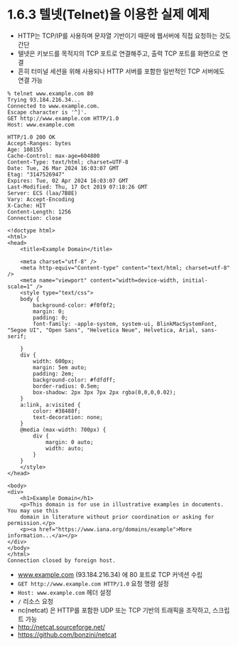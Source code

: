 # 1.6.3 텔넷(Telnet)을 이용한 실제 예제

* HTTP는 TCP/IP를 사용하며 문자열 기반이기 때문에 웹서버에 직접 요청하는 것도 간단
* 텔넷은 키보드를 목적지의 TCP 포트로 연결해주고, 출력 TCP 포트를 화면으로 연결
* 흔히 터미널 세션을 위해 사용되나 HTTP 서버를 포함한 일반적인 TCP 서버에도 연결 가능
```
% telnet www.example.com 80
Trying 93.184.216.34...
Connected to www.example.com.
Escape character is '^]'.
GET http://www.example.com HTTP/1.0
Host: www.example.com

HTTP/1.0 200 OK
Accept-Ranges: bytes
Age: 108155
Cache-Control: max-age=604800
Content-Type: text/html; charset=UTF-8
Date: Tue, 26 Mar 2024 16:03:07 GMT
Etag: "3147526947"
Expires: Tue, 02 Apr 2024 16:03:07 GMT
Last-Modified: Thu, 17 Oct 2019 07:18:26 GMT
Server: ECS (laa/7B8E)
Vary: Accept-Encoding
X-Cache: HIT
Content-Length: 1256
Connection: close

<!doctype html>
<html>
<head>
    <title>Example Domain</title>

    <meta charset="utf-8" />
    <meta http-equiv="Content-type" content="text/html; charset=utf-8" />
    <meta name="viewport" content="width=device-width, initial-scale=1" />
    <style type="text/css">
    body {
        background-color: #f0f0f2;
        margin: 0;
        padding: 0;
        font-family: -apple-system, system-ui, BlinkMacSystemFont, "Segoe UI", "Open Sans", "Helvetica Neue", Helvetica, Arial, sans-serif;
        
    }
    div {
        width: 600px;
        margin: 5em auto;
        padding: 2em;
        background-color: #fdfdff;
        border-radius: 0.5em;
        box-shadow: 2px 3px 7px 2px rgba(0,0,0,0.02);
    }
    a:link, a:visited {
        color: #38488f;
        text-decoration: none;
    }
    @media (max-width: 700px) {
        div {
            margin: 0 auto;
            width: auto;
        }
    }
    </style>    
</head>

<body>
<div>
    <h1>Example Domain</h1>
    <p>This domain is for use in illustrative examples in documents. You may use this
    domain in literature without prior coordination or asking for permission.</p>
    <p><a href="https://www.iana.org/domains/example">More information...</a></p>
</div>
</body>
</html>
Connection closed by foreign host.
```
* www.example.com (93.184.216.34) 에 80 포트로 TCP 커넥션 수립
* `GET http://www.example.com HTTP/1.0` 요청 명령 설정
* `Host: www.example.com` 헤더 설정
* `/` 리소스 요청
* nc(netcat) 은 HTTP를 포함한 UDP 또는 TCP 기반의 트래픽을 조작하고, 스크립트 가능
* http://netcat.sourceforge.net/
* https://github.com/bonzini/netcat